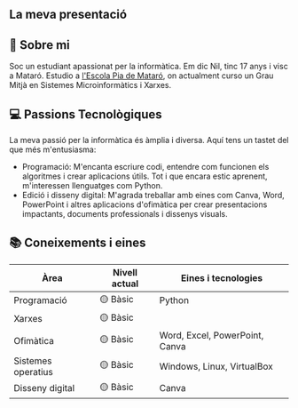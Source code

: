 ## La meva presentació

## 🧠 Sobre mi

Soc un estudiant apassionat per la informàtica. Em dic Nil, tinc 17 anys i visc a Mataró. Estudio a [l'Escola Pia de Mataró](https://mataro.escolapia.cat/), on actualment curso un Grau Mitjà en Sistemes Microinformàtics i Xarxes.


## 💻 Passions Tecnològiques

La meva passió per la informàtica és àmplia i diversa. Aquí tens un tastet del que més m'entusiasma:

- Programació: M'encanta escriure codi, entendre com funcionen els algoritmes i crear aplicacions útils. Tot i que encara estic aprenent, m'interessen llenguatges com Python.
- Edició i disseny digital: M'agrada treballar amb eines com Canva, Word, PowerPoint i altres aplicacions d'ofimàtica per crear presentacions impactants, documents professionals i dissenys visuals.


## 📚 Coneixements i eines

| Àrea                  | Nivell actual | Eines i tecnologies                |
|----------------------|---------------|-----------------------------------|
| Programació          | 🟡 Bàsic       | Python     |
| Xarxes               | 🟡 Bàsic   |   |
| Ofimàtica            | 🟡 Bàsic    | Word, Excel, PowerPoint, Canva    |
| Sistemes operatius   | 🟡 Bàsic  | Windows, Linux, VirtualBox        |
| Disseny digital      | 🟡 Bàsic       | Canva                    |
